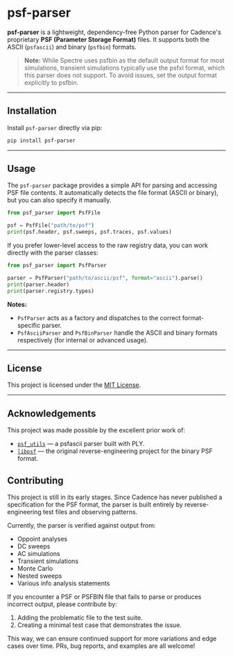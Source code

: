 # psf-parser

**psf-parser** is a lightweight, dependency-free Python parser for Cadence's proprietary **PSF (Parameter Storage Format)** files.
It supports both the ASCII (`psfascii`) and binary (`psfbin`) formats.

> **Note:**
> While Spectre uses psfbin as the default output format for most simulations, transient simulations typically use the psfxl format, which this parser does not support. To avoid issues, set the output format explicitly to psfbin.

---

## Installation

Install `psf-parser` directly via pip:

```bash
pip install psf-parser
```

---

## Usage

The `psf-parser` package provides a simple API for parsing and accessing PSF file contents.
It automatically detects the file format (ASCII or binary), but you can also specify it manually.

```python
from psf_parser import PsfFile

psf = PsfFile("path/to/psf")
print(psf.header, psf.sweeps, psf.traces, psf.values)
```

If you prefer lower-level access to the raw registry data, you can work directly with the parser classes:

```python
from psf_parser import PsfParser

parser = PsfParser("path/to/ascii/psf", format="ascii").parse()
print(parser.header)
print(parser.registry.types)
```

**Notes:**
- `PsfParser` acts as a factory and dispatches to the correct format-specific parser.
- `PsfAsciiParser` and `PsfBinParser` handle the ASCII and binary formats respectively (for internal or advanced usage).

---

## License

This project is licensed under the [MIT License](./LICENSE).

---

## Acknowledgements

This project was made possible by the excellent prior work of:

- [`psf_utils`](https://github.com/kenkundert/psf_utils) — a psfascii parser built with PLY.
- [`libpsf`](https://github.com/henjo/libpsf) — the original reverse-engineering project for the binary PSF format.


## Contributing

This project is still in its early stages. Since Cadence has never published a specification for the PSF format, the parser is built entirely by reverse-engineering test files and observing patterns.

Currently, the parser is verified against output from:
- Oppoint analyses
- DC sweeps
- AC simulations
- Transient simulations
- Monte Carlo
- Nested sweeps
- Various info analysis statements

If you encounter a PSF or PSFBIN file that fails to parse or produces incorrect output, please contribute by:
1. Adding the problematic file to the test suite.
2. Creating a minimal test case that demonstrates the issue.

This way, we can ensure continued support for more variations and edge cases over time.
PRs, bug reports, and examples are all welcome!
